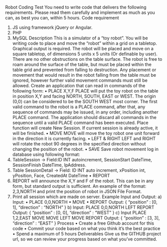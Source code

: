 Robot Coding Test
You need to write code that delivers the following requirements. Please read them carefully and
implement as much as you can, as best you can, within 5 hours.
Code requirement
1. JS using framework jQuery or Angular.
2. PHP
3. MySQL
Description
This is a simulator of a “toy robot”. You will be writing code to place and move the “robot”
within a grid on a tabletop. Graphical output is required.
The robot will be placed and move on a square tabletop, of dimensions 5 units x 5 units
(Or definable by user). There are no other obstructions on the table surface.
The robot is free to roam around the surface of the table, but must be placed within the
table grid and prevented from falling to destruction. Any placement or movement that would
result in the robot falling from the table must be ignored, however further valid movement
commands must still be allowed.
Create an application that can read in commands of the following form:
• PLACE X,Y,F
PLACE will put the toy robot on the table in position X,Y and facing NORTH,
SOUTH, EAST or WEST. The origin (0,0) can be considered to be the SOUTH WEST most
corner.
The first valid command to the robot is a PLACE command, after that, any sequence of
commands may be issued, in any order, including another PLACE command. The
application should discard all commands in the sequence until a valid PLACE command
has been executed.
Place function will create New Session. If current session is already active, it will be
finished.
• MOVE
MOVE will move the toy robot one unit forward in the direction it is currently facing.
• LEFT & RIGHT
LEFT and RIGHT will rotate the robot 90 degrees in the specified direction without
changing the position of the robot.
• SAVE
Save robot movement log in database using following format:
1. TableSession -> Field:ID INT autoincrement, SessionStart DateTime, SessionFinish
DateTime, IpAddress.
2. Table SessionDetail -> Field: ID INT auto increment, xPosition int, yPosition, Face,
CreatedAt DateTime
• REPORT
1. REPORT will announce the X,Y and F of the robot. This can be in any form, but
standard output is sufficient. An example of the format: 2,3,NORTH and print the
position of robot in JSON File Format.
2. Print all session which are made on server.
Example Input and Output:
a)
Input:
• PLACE 0,0,NORTH
• MOVE
• REPORT
Output:
{
“position” : [0, 1],
“direction” : “NORTH”
}
b)
Input:
PLACE 0,0,NORTH
LEFT
REPORT
Output:
{
“position” : [0, 0],
“direction” : “WEST”
}
c)
Input
PLACE 1,2,EAST
MOVE
MOVE
LEFT
MOVE
REPORT
Output:
{
“position” : [3, 3],
“direction” : “EAST”
}
Process
• Create a free Github account for this code
• Commit your code based on what you think it’s the best practice
• Spend a maximum of 5 hours
Deliverables
Give us the GITHUB project url, so we can review your progress based on what you’ve
committed.
